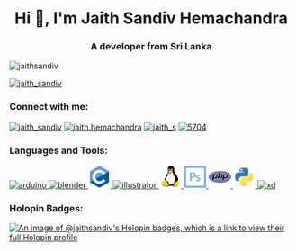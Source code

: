 <h1 align="center">Hi 👋, I'm Jaith Sandiv Hemachandra</h1>
<h3 align="center">A developer from Sri Lanka</h3>

<p align="left"> <img src="https://komarev.com/ghpvc/?username=jaithsandiv&label=Profile%20views&color=0e75b6&style=flat" alt="jaithsandiv" /> </p>

<p align="left"> <a href="https://twitter.com/jaith_sandiv" target="blank"><img src="https://img.shields.io/twitter/follow/jaith_sandiv?logo=twitter&style=for-the-badge" alt="jaith_sandiv" /></a> </p>

<h3 align="left">Connect with me:</h3>
<p align="left">
<a href="https://twitter.com/jaith_sandiv" target="blank"><img align="center" src="https://raw.githubusercontent.com/rahuldkjain/github-profile-readme-generator/master/src/images/icons/Social/twitter.svg" alt="jaith_sandiv" height="30" width="40" /></a>
<a href="https://fb.com/jaith.hemachandra" target="blank"><img align="center" src="https://raw.githubusercontent.com/rahuldkjain/github-profile-readme-generator/master/src/images/icons/Social/facebook.svg" alt="jaith.hemachandra" height="30" width="40" /></a>
<a href="https://instagram.com/jaith_s" target="blank"><img align="center" src="https://raw.githubusercontent.com/rahuldkjain/github-profile-readme-generator/master/src/images/icons/Social/instagram.svg" alt="jaith_s" height="30" width="40" /></a>
<a href="https://discord.gg/5704" target="blank"><img align="center" src="https://raw.githubusercontent.com/rahuldkjain/github-profile-readme-generator/master/src/images/icons/Social/discord.svg" alt="5704" height="30" width="40" /></a>
</p>

<h3 align="left">Languages and Tools:</h3>
<p align="left"> <a href="https://www.arduino.cc/" target="_blank" rel="noreferrer"> <img src="https://cdn.worldvectorlogo.com/logos/arduino-1.svg" alt="arduino" width="40" height="40"/> </a> <a href="https://www.blender.org/" target="_blank" rel="noreferrer"> <img src="https://download.blender.org/branding/community/blender_community_badge_white.svg" alt="blender" width="40" height="40"/> </a> <a href="https://www.cprogramming.com/" target="_blank" rel="noreferrer"> <img src="https://raw.githubusercontent.com/devicons/devicon/master/icons/c/c-original.svg" alt="c" width="40" height="40"/> </a> <a href="https://www.adobe.com/in/products/illustrator.html" target="_blank" rel="noreferrer"> <img src="https://www.vectorlogo.zone/logos/adobe_illustrator/adobe_illustrator-icon.svg" alt="illustrator" width="40" height="40"/> </a> <a href="https://www.linux.org/" target="_blank" rel="noreferrer"> <img src="https://raw.githubusercontent.com/devicons/devicon/master/icons/linux/linux-original.svg" alt="linux" width="40" height="40"/> </a> <a href="https://www.photoshop.com/en" target="_blank" rel="noreferrer"> <img src="https://raw.githubusercontent.com/devicons/devicon/master/icons/photoshop/photoshop-line.svg" alt="photoshop" width="40" height="40"/> </a> <a href="https://www.php.net" target="_blank" rel="noreferrer"> <img src="https://raw.githubusercontent.com/devicons/devicon/master/icons/php/php-original.svg" alt="php" width="40" height="40"/> </a> <a href="https://www.python.org" target="_blank" rel="noreferrer"> <img src="https://raw.githubusercontent.com/devicons/devicon/master/icons/python/python-original.svg" alt="python" width="40" height="40"/> </a> <a href="https://www.adobe.com/products/xd.html" target="_blank" rel="noreferrer"> <img src="https://cdn.worldvectorlogo.com/logos/adobe-xd.svg" alt="xd" width="40" height="40"/> </a> </p>

<h3 align="left">Holopin Badges:</h3>

[![An image of @jaithsandiv's Holopin badges, which is a link to view their full Holopin profile](https://holopin.me/jaithsandiv)](https://holopin.io/@jaithsandiv)
 
